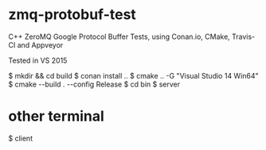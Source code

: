 # zmq-protobuf-test
C++ ZeroMQ Google Protocol Buffer Tests, using Conan.io, CMake, Travis-CI and Appveyor

Tested in VS 2015

$ mkdir && cd build
$ conan install ..
$ cmake .. -G "Visual Studio 14 Win64"
$ cmake --build . --config Release
$ cd bin
$ server
# other terminal
$ client
